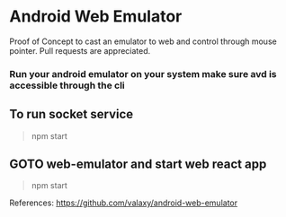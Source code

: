# Android Web Emulator

Proof of Concept to cast an emulator to web and control through mouse pointer. Pull requests are appreciated.


### Run your android emulator on your system make sure avd is accessible through the cli

## To run socket service

> npm start


## GOTO web-emulator and start web react app

> npm start

References: https://github.com/valaxy/android-web-emulator
